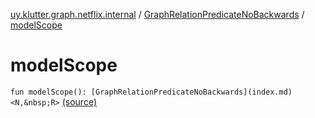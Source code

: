 [uy.klutter.graph.netflix.internal](../index.md) / [GraphRelationPredicateNoBackwards](index.md) / [modelScope](.)


# modelScope
`fun modelScope(): [GraphRelationPredicateNoBackwards](index.md)<N,&nbsp;R>` [(source)](https://github.com/kohesive/klutter/blob/master/netflix-graph-jdk6/src/main/kotlin/uy/klutter/graph/netflix/internal/Schema.kt#L116)


